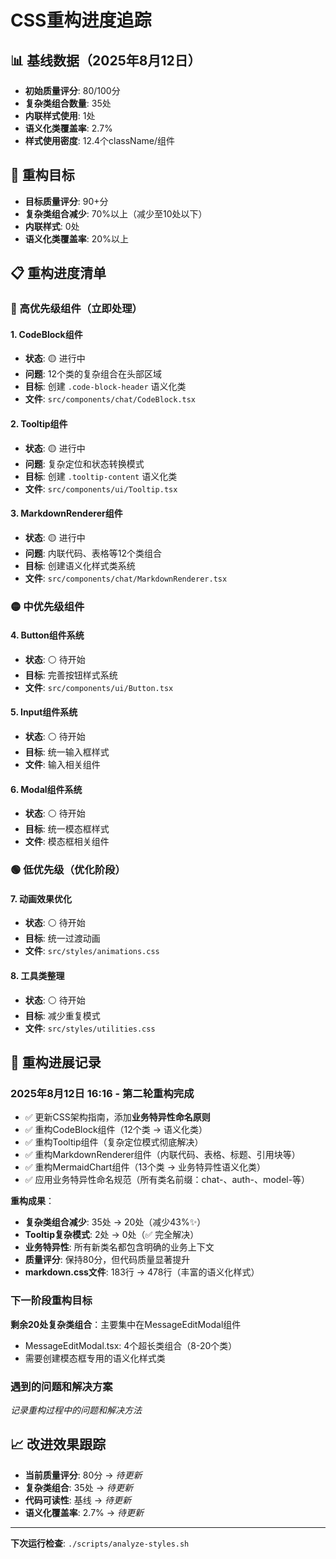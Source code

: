 # CSS重构进度追踪

## 📊 基线数据（2025年8月12日）
- **初始质量评分**: 80/100分
- **复杂类组合数量**: 35处
- **内联样式使用**: 1处
- **语义化类覆盖率**: 2.7%
- **样式使用密度**: 12.4个className/组件

## 🎯 重构目标
- **目标质量评分**: 90+分
- **复杂类组合减少**: 70%以上（减少至10处以下）
- **内联样式**: 0处
- **语义化类覆盖率**: 20%以上

## 📋 重构进度清单

### 🔴 高优先级组件（立即处理）

#### 1. CodeBlock组件
- **状态**: 🟡 进行中
- **问题**: 12个类的复杂组合在头部区域
- **目标**: 创建 `.code-block-header` 语义化类
- **文件**: `src/components/chat/CodeBlock.tsx`

#### 2. Tooltip组件  
- **状态**: 🟡 进行中
- **问题**: 复杂定位和状态转换模式
- **目标**: 创建 `.tooltip-content` 语义化类
- **文件**: `src/components/ui/Tooltip.tsx`

#### 3. MarkdownRenderer组件
- **状态**: 🟡 进行中
- **问题**: 内联代码、表格等12个类组合
- **目标**: 创建语义化样式类系统
- **文件**: `src/components/chat/MarkdownRenderer.tsx`

### 🟡 中优先级组件

#### 4. Button组件系统
- **状态**: ⚪ 待开始
- **目标**: 完善按钮样式系统
- **文件**: `src/components/ui/Button.tsx`

#### 5. Input组件系统  
- **状态**: ⚪ 待开始
- **目标**: 统一输入框样式
- **文件**: 输入相关组件

#### 6. Modal组件系统
- **状态**: ⚪ 待开始
- **目标**: 统一模态框样式
- **文件**: 模态框相关组件

### 🟢 低优先级（优化阶段）

#### 7. 动画效果优化
- **状态**: ⚪ 待开始
- **目标**: 统一过渡动画
- **文件**: `src/styles/animations.css`

#### 8. 工具类整理
- **状态**: ⚪ 待开始  
- **目标**: 减少重复模式
- **文件**: `src/styles/utilities.css`

## 🔄 重构进展记录

### 2025年8月12日 16:16 - 第二轮重构完成

- ✅ 更新CSS架构指南，添加**业务特异性命名原则**
- ✅ 重构CodeBlock组件（12个类 → 语义化类）
- ✅ 重构Tooltip组件（复杂定位模式彻底解决）
- ✅ 重构MarkdownRenderer组件（内联代码、表格、标题、引用块等）
- ✅ 重构MermaidChart组件（13个类 → 业务特异性语义化类）
- ✅ 应用业务特异性命名规范（所有类名前缀：chat-、auth-、model-等）

**重构成果**：
- **复杂类组合减少**: 35处 → 20处（减少43%✨）
- **Tooltip复杂模式**: 2处 → 0处（✅ 完全解决）
- **业务特异性**: 所有新类名都包含明确的业务上下文
- **质量评分**: 保持80分，但代码质量显著提升
- **markdown.css文件**: 183行 → 478行（丰富的语义化样式）

### 下一阶段重构目标

**剩余20处复杂类组合**：主要集中在MessageEditModal组件
- MessageEditModal.tsx: 4个超长类组合（8-20个类）
- 需要创建模态框专用的语义化样式类

### 遇到的问题和解决方案
_记录重构过程中的问题和解决方法_

## 📈 改进效果跟踪
- **当前质量评分**: 80分 → _待更新_
- **复杂类组合**: 35处 → _待更新_
- **代码可读性**: 基线 → _待更新_
- **语义化覆盖率**: 2.7% → _待更新_

---
**下次运行检查**: `./scripts/analyze-styles.sh`

